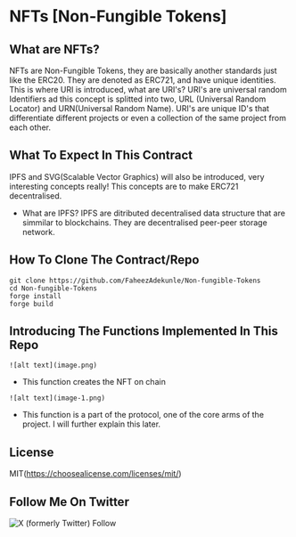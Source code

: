 # NFTs [Non-Fungible Tokens]

## What are NFTs?
 NFTs are Non-Fungible Tokens, they are basically another standards just like the ERC20. They are denoted as ERC721, and have unique identities. This is where URI is introduced, what are URI's? URI's are universal random Identifiers ad this concept is splitted into two, URL (Universal Random Locator) and URN(Universal Random Name). URI's are unique ID's that differentiate different projects or even a collection of the same project from each other.

## What To Expect In This Contract
 IPFS and SVG(Scalable Vector Graphics) will also be introduced, very interesting concepts really! This concepts are to make ERC721 decentralised.
  
 * What are IPFS? IPFS are ditributed decentralised data structure that are simmilar to blockchains. They are decentralised peer-peer storage network.

## How To Clone The Contract/Repo

```
git clone https://github.com/FaheezAdekunle/Non-fungible-Tokens
cd Non-fungible-Tokens
forge install
forge build
```

## Introducing The Functions Implemented In This Repo

 ```
 ![alt text](image.png)
 ```
* This function creates the NFT on chain

 ```
 ![alt text](image-1.png)
  ```
* This function is a part of the protocol, one of the core arms of the project. I will further explain this later.

## License
MIT(https://choosealicense.com/licenses/mit/)

## Follow Me On Twitter
![X (formerly Twitter) Follow](https://img.shields.io/twitter/follow/mibunna)
